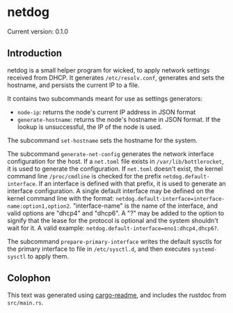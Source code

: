 # netdog

Current version: 0.1.0

## Introduction

netdog is a small helper program for wicked, to apply network settings received from DHCP.  It
generates `/etc/resolv.conf`, generates and sets the hostname, and persists the current IP to a
file.

It contains two subcommands meant for use as settings generators:
* `node-ip`: returns the node's current IP address in JSON format
* `generate-hostname`: returns the node's hostname in JSON format. If the lookup is unsuccessful, the IP of the node is used.

The subcommand `set-hostname` sets the hostname for the system.

The subcommand `generate-net-config` generates the network interface configuration for the host. If
a `net.toml` file exists in `/var/lib/bottlerocket`, it is used to generate the configuration. If
`net.toml` doesn't exist, the kernel command line `/proc/cmdline` is checked for the prefix
`netdog.default-interface`.  If an interface is defined with that prefix, it is used to generate an
interface configuration.  A single default interface may be defined on the kernel command line with
the format: `netdog.default-interface=interface-name:option1,option2`.  "interface-name" is the
name of the interface, and valid options are "dhcp4" and "dhcp6".  A "?" may be added to the option
to signify that the lease for the protocol is optional and the system shouldn't wait for it.  A
valid example: `netdog.default-interface=eno1:dhcp4,dhcp6?`.

The subcommand `prepare-primary-interface` writes the default sysctls for the primary interface to
file in `/etc/sysctl.d`, and then executes `systemd-sysctl` to apply them.

## Colophon

This text was generated using [cargo-readme](https://crates.io/crates/cargo-readme), and includes the rustdoc from `src/main.rs`.